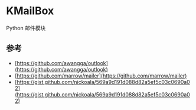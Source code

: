 KMailBox
========

Python 邮件模块


## 参考

- [https://github.com/awangga/outlook](https://github.com/awangga/outlook)
- [https://github.com/marrow/mailer](https://github.com/marrow/mailer)
- [https://gist.github.com/nickoala/569a9d191d088d82a5ef5c03c0690a02](https://gist.github.com/nickoala/569a9d191d088d82a5ef5c03c0690a02)
